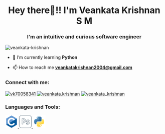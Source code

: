 <h1 align="center">Hey there👋!! I'm Veankata Krishnan S M</h1>
<h3 align="center">I'm an intuitive and curious software engineer</h3>

<p align="left"> <img src="https://komarev.com/ghpvc/?username=veankata-krishnan&label=Profile%20views&color=0e75b6&style=flat" alt="veankata-krishnan" /> </p>

- 🌱 I’m currently learning **Python**

- 📫 How to reach me **veankatakrishnan2004@gmail.com**

<h3 align="left">Connect with me:</h3>
<p align="left">
<a href="https://twitter.com/vk70058341" target="blank"><img align="center" src="https://raw.githubusercontent.com/rahuldkjain/github-profile-readme-generator/master/src/images/icons/Social/twitter.svg" alt="vk70058341" height="30" width="40" /></a>
<a href="https://instagram.com/veankata.krishnan" target="blank"><img align="center" src="https://raw.githubusercontent.com/rahuldkjain/github-profile-readme-generator/master/src/images/icons/Social/instagram.svg" alt="veankata.krishnan" height="30" width="40" /></a>
<a href="https://www.leetcode.com/veankata_krishnan" target="blank"><img align="center" src="https://raw.githubusercontent.com/rahuldkjain/github-profile-readme-generator/master/src/images/icons/Social/leet-code.svg" alt="veankata_krishnan" height="30" width="40" /></a>
</p>

<h3 align="left">Languages and Tools:</h3>
<p align="left"> <a href="https://www.cprogramming.com/" target="_blank" rel="noreferrer"> <img src="https://raw.githubusercontent.com/devicons/devicon/master/icons/c/c-original.svg" alt="c" width="40" height="40"/> </a> <a href="https://www.photoshop.com/en" target="_blank" rel="noreferrer"> <img src="https://raw.githubusercontent.com/devicons/devicon/master/icons/photoshop/photoshop-line.svg" alt="photoshop" width="40" height="40"/> </a> <a href="https://www.python.org" target="_blank" rel="noreferrer"> <img src="https://raw.githubusercontent.com/devicons/devicon/master/icons/python/python-original.svg" alt="python" width="40" height="40"/> </a> </p>

